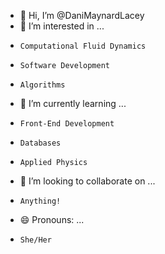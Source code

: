 - 👋 Hi, I’m @DaniMaynardLacey
- 👀 I’m interested in ...
-     Computational Fluid Dynamics
-     Software Development
-     Algorithms
- 🌱 I’m currently learning ...
-     Front-End Development
-     Databases
-     Applied Physics
- 💞️ I’m looking to collaborate on ...
-     Anything!
- 😄 Pronouns: ...
-     She/Her

<!---
DaniMaynardLacey/DaniMaynardLacey is a ✨ special ✨ repository because its `README.md` (this file) appears on your GitHub profile.
You can click the Preview link to take a look at your changes.
--->
